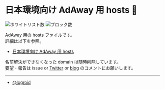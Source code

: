 # 日本環境向け AdAway 用 hosts :no_entry_sign:

![ホワイトリスト数](https://img.shields.io/badge/white-37-brightgreen)
![ブロック数](https://img.shields.io/badge/block-31837-red)

AdAway 用の hosts ファイルです。  
詳細は以下を参照。

* [日本環境向け AdAway 用 hosts](http://logroid.blogspot.com/2012/06/adaway-hosts-for-japan.html)

名前解決ができなくなった domain は随時削除しています。  
要望・報告は issue or [Twitter](https://twitter.com/logroid) or [blog](http://logroid.blogspot.com/2012/06/adaway-hosts-for-japan.html) のコメントにお願いします。

---
* [@logroid](https://twitter.com/logroid)
